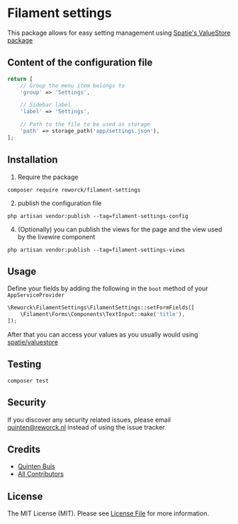# Filament settings

This package allows for easy setting management using [Spatie's ValueStore package](https://github.com/spatie/valuestore)

## Content of the configuration file
```php
return [
    // Group the menu item belongs to
    'group' => 'Settings',

    // Sidebar label
    'label' => 'Settings',

    // Path to the file to be used as storage
    'path' => storage_path('app/settings.json'),
];
```

## Installation

1. Require the package
```shell
composer require reworck/filament-settings
```

2. publish the configuration file
```shell
php artisan vendor:publish --tag=filament-settings-config
```

4. (Optionally) you can publish the views for the page and the view used by the livewire component
```shell
php artisan vendor:publish --tag=filament-settings-views
```

## Usage

Define your fields by adding the following in the `boot` method of your `AppServiceProvider`
```php
\Reworck\FilamentSettings\FilamentSettings::setFormFields([
    \Filament\Forms\Components\TextInput::make('title'),
]);
```

After that you can access your values as you usually would using [spatie/valuestore](https://github.com/spatie/valuestore)

## Testing
```shell
composer test
```

## Security

If you discover any security related issues, please email quinten@reworck.nl instead of using the issue tracker.

## Credits

- [Quinten Buis](https://github.com/quintenbuis)
- [All Contributors](../../contributors)

## License

The MIT License (MIT). Please see [License File](LICENSE.md) for more information.
